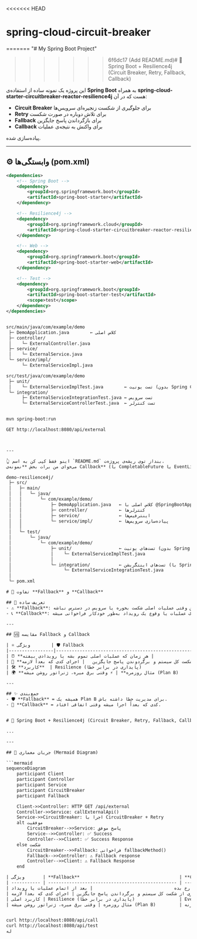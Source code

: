 <<<<<<< HEAD
# spring-cloud-circuit-breaker
=======
"# My Spring Boot Project" 
>>>>>>> 6f6dc17 (Add README.md)# 🚀 Spring Boot + Resilience4j (Circuit Breaker, Retry, Fallback, Callback)

این پروژه یک نمونه ساده از استفاده‌ی **Spring Boot** به همراه
**spring-cloud-starter-circuitbreaker-reactor-resilience4j** هست که در آن:
- **Circuit Breaker** برای جلوگیری از شکست زنجیره‌ای سرویس‌ها
- **Retry** برای تلاش دوباره در صورت شکست
- **Fallback** برای بازگرداندن پاسخ جایگزین
- **Callback** برای واکنش به نتیجه‌ی عملیات

پیاده‌سازی شده.

---

## ⚙️ وابستگی‌ها (pom.xml)
```xml
<dependencies>
    <!-- Spring Boot -->
    <dependency>
        <groupId>org.springframework.boot</groupId>
        <artifactId>spring-boot-starter</artifactId>
    </dependency>

    <!-- Resilience4j -->
    <dependency>
        <groupId>org.springframework.cloud</groupId>
        <artifactId>spring-cloud-starter-circuitbreaker-reactor-resilience4j</artifactId>
    </dependency>

    <!-- Web -->
    <dependency>
        <groupId>org.springframework.boot</groupId>
        <artifactId>spring-boot-starter-web</artifactId>
    </dependency>

    <!-- Test -->
    <dependency>
        <groupId>org.springframework.boot</groupId>
        <artifactId>spring-boot-starter-test</artifactId>
        <scope>test</scope>
    </dependency>
</dependencies>


src/main/java/com/example/demo
 ├─ DemoApplication.java        ← کلاس اصلی
 ├─ controller/
 │    └─ ExternalController.java
 ├─ service/
 │    └─ ExternalService.java
 └─ service/impl/
      └─ ExternalServiceImpl.java

src/test/java/com/example/demo
 ├─ unit/
 │    └─ ExternalServiceImplTest.java        ← تست یونیت (بدون Spring Context)
 └─ integration/
      ├─ ExternalServiceIntegrationTest.java ← تست سرویس
      └─ ExternalServiceControllerTest.java  ← تست کنترلر


mvn spring-boot:run

GET http://localhost:8080/api/external



---

👆 اینو فقط کپی کن به اسم `README.md` بنداز توی ریشه‌ی پروژه‌ت.  
می‌خوای من برات بخش **نمونه‌ی Callback** (با CompletableFuture یا EventListener) هم اضافه کنم تو README تا کامل‌تر بشه؟

demo-resilience4j/
 ├─ src/
 │   ├─ main/
 │   │   └─ java/
 │   │       └─ com/example/demo/
 │   │           ├─ DemoApplication.java   ← کلاس اصلی با @SpringBootApplication
 │   │           ├─ controller/            ← کنترلرها
 │   │           ├─ service/               ← اینترفیس‌ها
 │   │           └─ service/impl/          ← پیاده‌سازی سرویس‌ها
 │   │
 │   └─ test/
 │       └─ java/
 │           └─ com/example/demo/
 │               ├─ unit/                  ← تست‌های یونیت (بدون Spring Context)
 │               │    └─ ExternalServiceImplTest.java
 │               │
 │               └─ integration/           ← تست‌های اینتگریشن (با Spring Context)
 │                    └─ ExternalServiceIntegrationTest.java
 │
 └─ pom.xml

# 🔄 تفاوت **Fallback** و **Callback**

## 📌 تعریف ساده
- ⚠️ **Fallback**: راه‌حل جایگزین وقتی عملیات اصلی شکست بخوره یا سرویس در دسترس نباشه.  
- 📞 **Callback**: تابع یا کدی که بعد از اتمام یک عملیات یا وقوع یک رویداد به‌طور خودکار فراخوانی میشه.  

---

## 🆚 مقایسه Fallback و Callback

| ⭐ ویژگی        | 🛡️ Fallback                                          | 🔔 Callback                                               |
|-----------------|------------------------------------------------------|-----------------------------------------------------------|
| ⏰ **زمان اجرا** | فقط وقتی خطا یا شکست رخ بده                         | هر زمان که عملیات اصلی تموم بشه یا رویدادی بیفته         |
| 🎯 **هدف**      | جلوگیری از شکست کل سیستم و برگردوندن پاسخ جایگزین   | اجرای کدی که بعداً لازمه (مثلاً بعد از Async)             |
| 🛠️ **کاربرد**  | Resilience (پایداری در برابر خطا)                   | Event-driven و Async Programming                          |
| 🌍 **مثال روزمره** | ⚡ وقتی برق میره، ژنراتور روشن میشه (Plan B)       | ☎️ وقتی غذا آماده شد، رستوران بهت زنگ میزنه (اطلاع‌رسانی) |

---

## ✨ جمع‌بندی
- 🛡️ **Fallback** = همیشه یک Plan B برای مدیریت خطا داشته باش.  
- 🔔 **Callback** = کدی که بعداً اجرا میشه وقتی اتفاقی افتاد.  


# 🚀 Spring Boot + Resilience4j (Circuit Breaker, Retry, Fallback, Callback)

...

---

## 🔎 جریان معماری (Mermaid Diagram)

```mermaid
sequenceDiagram
    participant Client
    participant Controller
    participant Service
    participant CircuitBreaker
    participant Fallback

    Client->>Controller: HTTP GET /api/external
    Controller->>Service: callExternalApi()
    Service->>CircuitBreaker: اجرا با CircuitBreaker + Retry
    alt موفقیت
        CircuitBreaker-->>Service: پاسخ موفق
        Service-->>Controller: ✅ Success
        Controller-->>Client: ✅ Success Response
    else شکست
        CircuitBreaker-->>Fallback: فراخوانی fallbackMethod()
        Fallback-->>Controller: ⚠️ Fallback response
        Controller-->>Client: ⚠️ Fallback Response
    end

| ویژگی       | **Fallback**                                      | **Callback**                             |
| ----------- | ------------------------------------------------- | ---------------------------------------- |
| زمان اجرا   | فقط وقتی خطا رخ بده                               | بعد از اتمام عملیات یا رویداد            |
| هدف         | جلوگیری از شکست کل سیستم و برگرداندن پاسخ جایگزین | اجرای کدی که بعداً لازمه (مثلاً Async)   |
| کاربرد اصلی | Resilience (پایداری در برابر خطا)                 | Event-driven و Async Programming         |
| مثال روزمره | وقتی برق میره، ژنراتور روشن میشه (Plan B)         | وقتی غذا آماده شد، رستوران بهت زنگ میزنه |


curl http://localhost:8080/api/call
curl http://localhost:8080/api/test
له